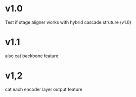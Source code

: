 # v1.0 
Test if stage aligner works with hybrid cascade struture (v1.0)

# v1.1
also cat backbone feature 


# v1,2
cat each encoder layer output feature